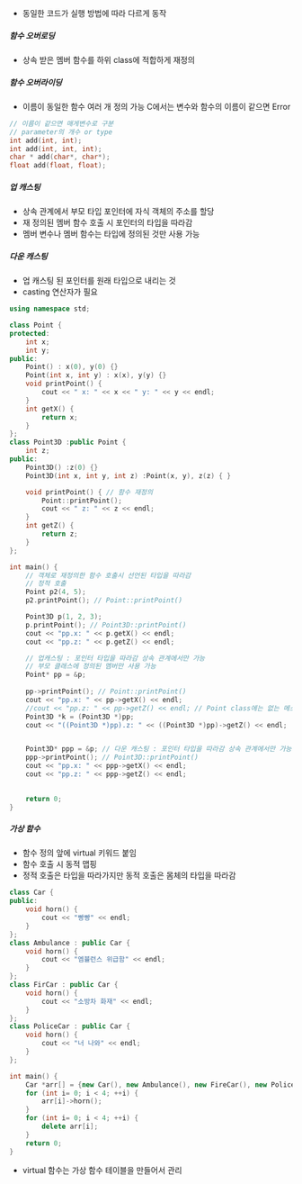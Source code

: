 -  동일한 코드가 실행 방법에 따라 다르게 동작
##### 함수 오버로딩
- 상속 받은 멤버 함수를 하위 class에 적합하게 재정의
##### 함수 오버라이딩
- 이름이 동일한 함수 여러 개 정의 가능
	C에서는 변수와 함수의 이름이 같으면 Error
```cpp folder title:function_overloading
// 이름이 같으면 매게변수로 구분
// parameter의 개수 or type
int add(int, int);
int add(int, int, int);
char * add(char*, char*);
float add(float, float);
```

##### 업 캐스팅
- 상속 관계에서 부모 타입 포인터에 자식 객체의 주소를 할당
- 재 정의된 멤버 함수 호출 시 포인터의 타입을 따라감
- 멤버 변수나 멤버 함수는 타입에 정의된 것만 사용 가능
##### 다운 캐스팅
- 업 캐스팅 된 포인터를 원래 타입으로 내리는 것
- casting 연산자가 필요
```cpp folder title:up_casting_&&_down_casting
using namespace std;

class Point {
protected:
	int x;
	int y;
public:
	Point() : x(0), y(0) {}
	Point(int x, int y) : x(x), y(y) {}
	void printPoint() {
		cout << " x: " << x << " y: " << y << endl;
	}
	int getX() {
		return x;
	}
};
class Point3D :public Point {
	int z;
public:
	Point3D() :z(0) {}
	Point3D(int x, int y, int z) :Point(x, y), z(z) { }

	void printPoint() { // 함수 재정의
		Point::printPoint();
		cout << " z: " << z << endl;
	}
	int getZ() {
		return z;
	}
};

int main() {
	// 객체로 재정의한 함수 호출시 선언된 타입을 따라감
	// 정적 호출
	Point p2(4, 5);
	p2.printPoint(); // Point::printPoint()

	Point3D p(1, 2, 3);
	p.printPoint(); // Point3D::printPoint()
	cout << "pp.x: " << p.getX() << endl;
	cout << "pp.z: " << p.getZ() << endl;

	// 업캐스팅 : 포인터 타입을 따라감 상속 관계에서만 가능
	// 부모 클래스에 정의된 멤버만 사용 가능
	Point* pp = &p;
	
	pp->printPoint(); // Point::printPoint()
	cout << "pp.x: " << pp->getX() << endl;
	//cout << "pp.z: " << pp->getZ() << endl; // Point class에는 없는 메소드
	Point3D *k = (Point3D *)pp;
	cout << "((Point3D *)pp).z: " << ((Point3D *)pp)->getZ() << endl;


	Point3D* ppp = &p; // 다운 캐스팅 : 포인터 타입을 따라감 상속 관계에서만 가능
	ppp->printPoint(); // Point3D::printPoint()
	cout << "pp.x: " << ppp->getX() << endl;
	cout << "pp.z: " << ppp->getZ() << endl;
	

	return 0;
}
```

##### 가상 함수
- 함수 정의 앞에 virtual 키워드 붙임
- 함수 호출 시 동적 맵핑
- 정적 호출은 타입을 따라가지만 동적 호출은 몸체의 타입을 따라감
```cpp folder title:virtual_function
class Car {
public:
	void horn() {
		cout << "빵빵" << endl;
	}
};
class Ambulance : public Car {
	void horn() {
		cout << "엠뷸런스 위급함" << endl;
	}
};
class FirCar : public Car {
	void horn() {
		cout << "소방차 화재" << endl;
	}
};
class PoliceCar : public Car {
	void horn() {
		cout << "너 나와" << endl;
	}
};

int main() {
	Car *arr[] = {new Car(), new Ambulance(), new FireCar(), new PoliceCar() };
	for (int i= 0; i < 4; ++i) {
		arr[i]->horn();
	}
	for (int i= 0; i < 4; ++i) {
		delete arr[i];
	}
	return 0;
}

```
- virtual 함수는 가상 함수 테이블을 만들어서 관리